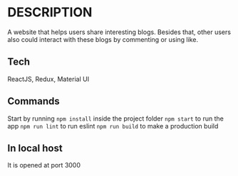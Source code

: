 # DESCRIPTION
A website that helps users share interesting blogs. Besides that, other users also could interact with these blogs by commenting or using like.

## Tech
ReactJS, Redux, Material UI

## Commands
Start by running `npm install` inside the project folder
`npm start` to run the app
`npm run lint` to run eslint
`npm run build` to make a production build

## In local host
It is opened at port 3000